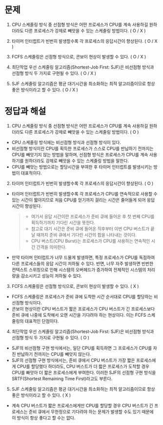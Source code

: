 # 문제

1. CPU 스케줄링 방식 중 선점형 방식은 어떤 프로세스가 CPU를 계속 사용하길 원하더라도 다른 프로세스가 강제로 빼앗을 수 있는 스케줄링 방법이다. ( O / X )

2. 타이머 인터럽트가 빈번히 발생할수록 각 프로세스의 응답시간이 향상된다. ( O / X )

3. FCFS 스케줄링은 선점형 방식으로, 콘보이 현상이 발생할 수 있다. ( O / X )

4. 최단작업 우선 스케줄링 알고리즘(Shortest-Job First: SJF)은 비선점형 방식과 선점형 방식 두 가지로 구현될 수 있다. ( O / X )

5. SJF 스케줄링 알고리즘은 평균 대기시간을 최소화하는 최적 알고리즘이므로 항상 좋은 방식이라고 할 수 있다. ( O / X )

# 정답과 해설

1. CPU 스케줄링 방식 중 선점형 방식은 어떤 프로세스가 CPU를 계속 사용하길 원하더라도 다른 프로세스가 강제로 빼앗을 수 있는 스케줄링 방법이다. ( O )

- CPU 스케줄링 방식에는 비선점형 방식과 선점형 방식이 있다.
- 비선점형 방식이란 CPU를 획득한 프로세스가 스스로 CPU를 반납하기 전까지는 CPU를 빼앗기지 않는 방법을 말하며, 선점형 방식은 프로세스가 CPU를 계속 사용하기를 원하더라도 강제로 빼앗을 수 있는 스케줄링 방법을 말한다.
- CPU를 빼앗는 방법으로는 할당시간을 부여한 후 타이머 인터럽트를 발생시키는 방법이 대표적이다.

2. 타이머 인터럽트가 빈번히 발생할수록 각 프로세스의 응답시간이 향상된다. ( O )

- 타이머 인터럽트가 빈번히 발생할수록 각 프로세스가 CPU를 연속적으로 사용할 수 있는 시간이 짧아지므로 처음 CPU를 얻기까지 걸리는 시간은 줄어들게 되어 응답시간이 향상된다.

  > - 여기서 응답 시간이란 프로세스가 준비 큐에 들어온 후 첫 번째 CPU를 획득하기까지 기다린 시간을 뜻한다.
  > - 참고로 대기 시간은 준비 큐에 들어온 직후부터 이번 CPU 버스트가 끝날 때까지 준비 큐에서 기다린 시간의 합을 나타내는 것이다.
  > - CPU 버스트(CPU Burst)는 프로세스가 CPU를 사용하는 연속적인 시간 간격을 의미한다.

- 만약 타이머 인터럽트가 너무 드물게 발생하면, 특정 프로세스가 CPU를 독점하여 다른 프로세스들의 응답 시간이 저하될 수 있다. 반면, 너무 자주 발생하면 빈번한 컨텍스트 스위칭으로 인해 시스템의 오버헤드가 증가하여 전체적인 시스템의 처리량을 감소시키고 성능이 저하될 수 있다.

3. FCFS 스케줄링은 선점형 방식으로, 콘보이 현상이 발생할 수 있다. ( X )

- FCFS 스케줄링은 프로세스가 준비 큐에 도착한 시간 순서대로 CPU를 할당하는 비선점형 방식이다.
- 콘보이 현상이란 CPU 버스트가 짧은 프로세스가 CPU 버스트가 긴 프로세스보다 준비 큐에 나중에 도착해서 오랜 시간을 기다려야 하는 현상이다. 이는 FCFS 스케줄링의 대표적인 단점이다.

4. 최단작업 우선 스케줄링 알고리즘(Shortest-Job First: SJF)은 비선점형 방식과 선점형 방식 두 가지로 구현될 수 있다. ( O )

- SJF의 비선점형 구현 방식에서는, 일단 CPU를 획득하면 그 프로세스가 CPU를 자진 반납하기 전까지는 CPU를 빼앗지 않는다.
- SJF의 선점형 구현 방식에서는, 준비 큐에서 CPU 버스트가 가장 짧은 프로세스에게 CPU를 할당했다 하더라도, CPU 버스트가 더 짧은 프로세스가 도착할 경우 CPU를 빠앗아 더 짧은 프로세스에게 부여한다. 이러한 SJF의 선점형 구현 방식을 SRTF(Shortest Remaining Time First)라고도 부른다.

5. SJF 스케줄링 알고리즘은 평균 대기시간을 최소화하는 최적 알고리즘이므로 항상 좋은 방식이라고 할 수 있다. ( X )

- 계속 CPU 버스트가 짧은 프로세스에게만 CPU를 할당할 경우 CPU 버스트가 긴 프로세스는 준비 큐에서 무한정으로 기다려야 하는 문제가 발생할 수도 있기 때문에 이 방식이 항상 좋다고 할 수는 없다.

